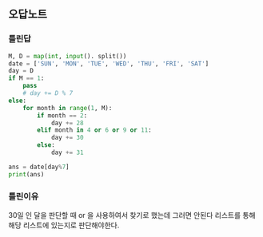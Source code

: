 ## 오답노트
### 틀린답
```python
M, D = map(int, input(). split())
date = ['SUN', 'MON', 'TUE', 'WED', 'THU', 'FRI', 'SAT']
day = D
if M == 1:
    pass
    # day += D % 7
else:
    for month in range(1, M):
        if month == 2:
            day += 28
        elif month in 4 or 6 or 9 or 11:
            day += 30
        else:
            day += 31

ans = date[day%7]
print(ans)
```

### 틀린이유
30일 인 달을 판단할 때
or 을 사용하여서 찾기로 했는데 그러면 안된다
리스트를 통해 해당 리스트에 있는지로 판단해야한다.
